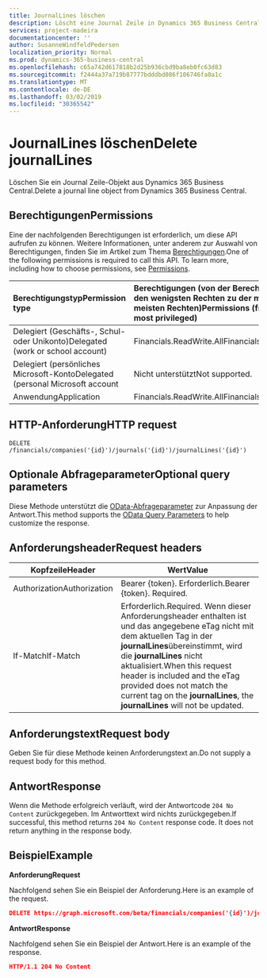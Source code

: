 ```yaml
---
title: JournalLines löschen
description: Löscht eine Journal Zeile in Dynamics 365 Business Central.
services: project-madeira
documentationcenter: ''
author: SusanneWindfeldPedersen
localization_priority: Normal
ms.prod: dynamics-365-business-central
ms.openlocfilehash: c65a742d617818b2d25b936cbd9ba8eb0fc63d83
ms.sourcegitcommit: f2444a37a719b87777bdddbd086f106746fa0a1c
ms.translationtype: MT
ms.contentlocale: de-DE
ms.lasthandoff: 03/02/2019
ms.locfileid: "30365542"
---
```

# <a name="delete-journallines"></a><span data-ttu-id="c7b42-103">JournalLines löschen</span><span class="sxs-lookup"><span data-stu-id="c7b42-103">Delete journalLines</span></span>
<span data-ttu-id="c7b42-104">Löschen Sie ein Journal Zeile-Objekt aus Dynamics 365 Business Central.</span><span class="sxs-lookup"><span data-stu-id="c7b42-104">Delete a journal line object from Dynamics 365 Business Central.</span></span>

## <a name="permissions"></a><span data-ttu-id="c7b42-105">Berechtigungen</span><span class="sxs-lookup"><span data-stu-id="c7b42-105">Permissions</span></span>
<span data-ttu-id="c7b42-p101">Eine der nachfolgenden Berechtigungen ist erforderlich, um diese API aufrufen zu können. Weitere Informationen, unter anderem zur Auswahl von Berechtigungen, finden Sie im Artikel zum Thema [Berechtigungen](/graph/permissions-reference).</span><span class="sxs-lookup"><span data-stu-id="c7b42-p101">One of the following permissions is required to call this API. To learn more, including how to choose permissions, see [Permissions](/graph/permissions-reference).</span></span>

|<span data-ttu-id="c7b42-108">Berechtigungstyp</span><span class="sxs-lookup"><span data-stu-id="c7b42-108">Permission type</span></span> |<span data-ttu-id="c7b42-109">Berechtigungen (von der Berechtigung mit den wenigsten Rechten zu der mit den meisten Rechten)</span><span class="sxs-lookup"><span data-stu-id="c7b42-109">Permissions (from least to most privileged)</span></span>|
|:---------------|:------------------------------------------|
|<span data-ttu-id="c7b42-110">Delegiert (Geschäfts-, Schul- oder Unikonto)</span><span class="sxs-lookup"><span data-stu-id="c7b42-110">Delegated (work or school account)</span></span>|<span data-ttu-id="c7b42-111">Financials.ReadWrite.All</span><span class="sxs-lookup"><span data-stu-id="c7b42-111">Financials.ReadWrite.All</span></span> |
|<span data-ttu-id="c7b42-112">Delegiert (persönliches Microsoft-Konto</span><span class="sxs-lookup"><span data-stu-id="c7b42-112">Delegated (personal Microsoft account</span></span>|<span data-ttu-id="c7b42-113">Nicht unterstützt</span><span class="sxs-lookup"><span data-stu-id="c7b42-113">Not supported.</span></span>|
|<span data-ttu-id="c7b42-114">Anwendung</span><span class="sxs-lookup"><span data-stu-id="c7b42-114">Application</span></span>|<span data-ttu-id="c7b42-115">Financials.ReadWrite.All</span><span class="sxs-lookup"><span data-stu-id="c7b42-115">Financials.ReadWrite.All</span></span>|

## <a name="http-request"></a><span data-ttu-id="c7b42-116">HTTP-Anforderung</span><span class="sxs-lookup"><span data-stu-id="c7b42-116">HTTP request</span></span>
```
DELETE /financials/companies('{id}')/journals('{id}')/journalLines('{id}')
```

## <a name="optional-query-parameters"></a><span data-ttu-id="c7b42-117">Optionale Abfrageparameter</span><span class="sxs-lookup"><span data-stu-id="c7b42-117">Optional query parameters</span></span>
<span data-ttu-id="c7b42-118">Diese Methode unterstützt die [OData-Abfrageparameter](/graph/query-parameters) zur Anpassung der Antwort.</span><span class="sxs-lookup"><span data-stu-id="c7b42-118">This method supports the [OData Query Parameters](/graph/query-parameters) to help customize the response.</span></span>

## <a name="request-headers"></a><span data-ttu-id="c7b42-119">Anforderungsheader</span><span class="sxs-lookup"><span data-stu-id="c7b42-119">Request headers</span></span>
|<span data-ttu-id="c7b42-120">Kopfzeile</span><span class="sxs-lookup"><span data-stu-id="c7b42-120">Header</span></span>          |<span data-ttu-id="c7b42-121">Wert</span><span class="sxs-lookup"><span data-stu-id="c7b42-121">Value</span></span>                     |
|----------------|--------------------------|
|<span data-ttu-id="c7b42-122">Authorization</span><span class="sxs-lookup"><span data-stu-id="c7b42-122">Authorization</span></span>   |<span data-ttu-id="c7b42-p102">Bearer {token}. Erforderlich.</span><span class="sxs-lookup"><span data-stu-id="c7b42-p102">Bearer {token}. Required.</span></span> |
|<span data-ttu-id="c7b42-125">If-Match</span><span class="sxs-lookup"><span data-stu-id="c7b42-125">If-Match</span></span>        |<span data-ttu-id="c7b42-126">Erforderlich.</span><span class="sxs-lookup"><span data-stu-id="c7b42-126">Required.</span></span> <span data-ttu-id="c7b42-127">Wenn dieser Anforderungsheader enthalten ist und das angegebene eTag nicht mit dem aktuellen Tag in der **journalLines**übereinstimmt, wird die **journalLines** nicht aktualisiert.</span><span class="sxs-lookup"><span data-stu-id="c7b42-127">When this request header is included and the eTag provided does not match the current tag on the **journalLines**, the **journalLines** will not be updated.</span></span> |

## <a name="request-body"></a><span data-ttu-id="c7b42-128">Anforderungstext</span><span class="sxs-lookup"><span data-stu-id="c7b42-128">Request body</span></span>

<span data-ttu-id="c7b42-129">Geben Sie für diese Methode keinen Anforderungstext an.</span><span class="sxs-lookup"><span data-stu-id="c7b42-129">Do not supply a request body for this method.</span></span>

## <a name="response"></a><span data-ttu-id="c7b42-130">Antwort</span><span class="sxs-lookup"><span data-stu-id="c7b42-130">Response</span></span>

<span data-ttu-id="c7b42-p104">Wenn die Methode erfolgreich verläuft, wird der Antwortcode ```204 No Content``` zurückgegeben. Im Antworttext wird nichts zurückgegeben.</span><span class="sxs-lookup"><span data-stu-id="c7b42-p104">If successful, this method returns ```204 No Content``` response code. It does not return anything in the response body.</span></span>

## <a name="example"></a><span data-ttu-id="c7b42-133">Beispiel</span><span class="sxs-lookup"><span data-stu-id="c7b42-133">Example</span></span>

<span data-ttu-id="c7b42-134">**Anforderung**</span><span class="sxs-lookup"><span data-stu-id="c7b42-134">**Request**</span></span>

<span data-ttu-id="c7b42-135">Nachfolgend sehen Sie ein Beispiel der Anforderung.</span><span class="sxs-lookup"><span data-stu-id="c7b42-135">Here is an example of the request.</span></span>

```json
DELETE https://graph.microsoft.com/beta/financials/companies('{id}')/journals('{id}')/journalLines('{id}')
```

<span data-ttu-id="c7b42-136">**Antwort**</span><span class="sxs-lookup"><span data-stu-id="c7b42-136">**Response**</span></span> 

<span data-ttu-id="c7b42-137">Nachfolgend sehen Sie ein Beispiel der Antwort.</span><span class="sxs-lookup"><span data-stu-id="c7b42-137">Here is an example of the response.</span></span> 

```json
HTTP/1.1 204 No Content
```
